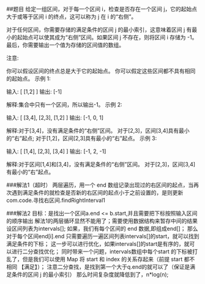 ##题目
给定一组区间，对于每一个区间 i，检查是否存在一个区间 j，它的起始点大于或等于区间 i 的终点，这可以称为 j 在 i 的“右侧”。

对于任何区间，你需要存储的满足条件的区间 j 的最小索引，这意味着区间 j 有最小的起始点可以使其成为“右侧”区间。如果区间 j 不存在，则将区间 i 存储为 -1。最后，你需要输出一个值为存储的区间值的数组。

注意:

你可以假设区间的终点总是大于它的起始点。
你可以假定这些区间都不具有相同的起始点。
示例 1:

输入: [ [1,2] ]
输出: [-1]

解释:集合中只有一个区间，所以输出-1。
示例 2:

输入: [ [3,4], [2,3], [1,2] ]
输出: [-1, 0, 1]

解释:对于[3,4]，没有满足条件的“右侧”区间。
对于[2,3]，区间[3,4]具有最小的“右”起点;
对于[1,2]，区间[2,3]具有最小的“右”起点。
示例 3:

输入: [ [1,4], [2,3], [3,4] ]
输出: [-1, 2, -1]

解释:对于区间[1,4]和[3,4]，没有满足条件的“右侧”区间。
对于[2,3]，区间[3,4]有最小的“右”起点。

###解法1（超时）
两层遍历，用一个 end 数组记录出现过的右区间的起点，当再次遇到满足条件的就检查是否新的右区间的起点小于之前设置的，是则更新
com.code.寻找右区间.findRightInterval1

###解法2
目标：是找出一个区间a.end <= b.start,并且需要把下标按照输入区间的顺序输出
解法1的两层循环显然不能用了；需要使用数据结构来暂存中间的结果
设区间列表为intervals[];
如果，我们有每个区间的 end 数据,即组成end[]；
那么对于每个区间end[i].end 只需要遍历一遍区间列表intervals[]的start，就可以找到满足条件的下标；
这一步可以进行优化，如果intervals[]的start是有序的，就可以进行二分查找优化；
同时带来一个问题，intervals数组中每个start 的下标被打乱了，但是我们可以使用 Map 将 start 和 index 的关系存起来（前提 start 都不相同 【满足】）；
注意二分查找，是找到第一个大于q.end的就可以了（保证是满足条件的区间 j 的最小索引）
那么时间复杂度就降低到了，n*log(n);





